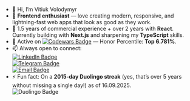 - 👋 Hi, I’m Vitiuk Volodymyr
- 👀 **Frontend enthusiast** — love creating modern, responsive, and lightning-fast web apps that look as good as they work.  
- 🌱 1.5 years of commercial experience + over 2 years with **React**. Currently building with **Next.js** and sharpening my **TypeScript** skills.  
- 🥋 Active on [![Codewars Badge](https://img.shields.io/badge/Codewars-4%20kyu-red?logo=codewars&logoColor=white)](https://www.codewars.com/users/VitiukVolodymyr) — Honor Percentile: **Top 6.781%**.  
- 📫 Always open to connect:  
  [![LinkedIn Badge](https://img.shields.io/badge/LinkedIn-VitiukVolodymyr-blue?logo=linkedin&logoColor=white)](https://www.linkedin.com/in/vitiuk-volodymyr/)  
  [![Telegram Badge](https://img.shields.io/badge/Telegram-VitiukVV-blue?logo=telegram&logoColor=white)](https://t.me/VitiukVV)  
  [![Email Badge](https://img.shields.io/badge/Email-v.v.endeavour%40gmail.com-red?logo=gmail&logoColor=white)](mailto:v.v.endeavour@gmail.com)  
- ⚡ Fun fact: On a **2015-day Duolingo streak** (yes, that’s over 5 years without missing a single day!) as of 16.09.2025.  
  ![Duolingo Badge](https://img.shields.io/badge/Duolingo-1978%20days-brightgreen?logo=duolingo&logoColor=white)  



<!---
VitiukVV/VitiukVV is a ✨ special ✨ repository because its `README.md` (this file) appears on your GitHub profile.
You can click the Preview link to take a look at your changes.
--->
